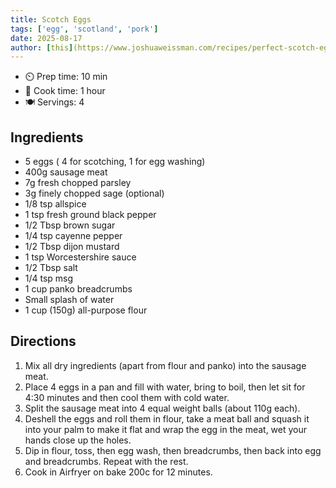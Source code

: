 ```yaml
---
title: Scotch Eggs
tags: ['egg', 'scotland', 'pork']
date: 2025-08-17
author: [this](https://www.joshuaweissman.com/recipes/perfect-scotch-egg-recipes-3-ways)
---
```

- ⏲️ Prep time: 10 min
- 🍳 Cook time: 1 hour
- 🍽️ Servings: 4

## Ingredients
  - 5 eggs ( 4 for scotching, 1 for egg washing)
  - 400g sausage meat
  - 7g fresh chopped parsley
  - 3g finely chopped sage (optional)
  - 1/8 tsp allspice
  - 1 tsp fresh ground black pepper
  - 1/2 Tbsp brown sugar
  - 1/4 tsp cayenne pepper
  - 1/2 Tbsp dijon mustard
  - 1 tsp Worcestershire sauce
  - 1/2 Tbsp salt
  - 1/4 tsp msg
  - 1 cup panko breadcrumbs
  - Small splash of water
  - 1 cup (150g) all-purpose flour
     
## Directions

1. Mix all dry ingredients (apart from flour and panko) into the sausage meat.
2. Place 4 eggs in a pan and fill with water, bring to boil, then let sit for 4:30 minutes and then cool them with cold water.
3. Split the sausage meat into 4 equal weight balls (about 110g each).
4. Deshell the eggs and roll them in flour, take a meat ball and squash it into your palm to make it flat and wrap the egg in the meat, wet your hands close up the holes.
5. Dip in flour, toss, then egg wash, then breadcrumbs, then back into egg and breadcrumbs. Repeat with the rest.
6. Cook in Airfryer on bake 200c for 12 minutes.

